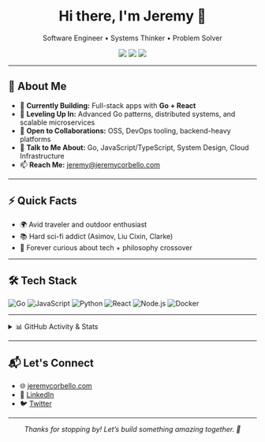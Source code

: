 <h1 align="center">Hi there, I'm Jeremy 👋</h1>
<p align="center">
  Software Engineer • Systems Thinker • Problem Solver
</p>
<p align="center">
  <a href="https://www.linkedin.com/in/jacorbello/"><img src="https://img.shields.io/badge/-LinkedIn-0077B5?style=flat-square&logo=linkedin&logoColor=white" /></a>
  <a href="https://twitter.com/jacorbello"><img src="https://img.shields.io/badge/-Twitter-1DA1F2?style=flat-square&logo=twitter&logoColor=white" /></a>
  <a href="https://www.jeremycorbello.com"><img src="https://img.shields.io/badge/-Portfolio-0A0A0A?style=flat-square&logo=Google-Chrome&logoColor=white" /></a>
</p>

---

## 🌟 About Me

- 🔭 **Currently Building:** Full-stack apps with **Go + React**
- 🌱 **Leveling Up In:** Advanced Go patterns, distributed systems, and scalable microservices
- 👯 **Open to Collaborations:** OSS, DevOps tooling, backend-heavy platforms
- 💬 **Talk to Me About:** Go, JavaScript/TypeScript, System Design, Cloud Infrastructure
- 📫 **Reach Me:** jeremy@jeremycorbello.com

---

## ⚡ Quick Facts

- 🌍 Avid traveler and outdoor enthusiast
- 📚 Hard sci-fi addict (Asimov, Liu Cixin, Clarke)
- 🧠 Forever curious about tech + philosophy crossover

---

## 🛠️ Tech Stack

![Go](https://img.shields.io/badge/-Go-00ADD8?style=for-the-badge&logo=go&logoColor=white)
![JavaScript](https://img.shields.io/badge/-JavaScript-F7DF1E?style=for-the-badge&logo=javascript&logoColor=black)
![Python](https://img.shields.io/badge/-Python-3776AB?style=for-the-badge&logo=python&logoColor=white)
![React](https://img.shields.io/badge/-React-20232A?style=for-the-badge&logo=react)
![Node.js](https://img.shields.io/badge/-Node.js-339933?style=for-the-badge&logo=node.js&logoColor=white)
![Docker](https://img.shields.io/badge/-Docker-2496ED?style=for-the-badge&logo=docker&logoColor=white)

---

<details>
  <summary>📊 GitHub Activity & Stats</summary>
  <br />

  <p align="center">
    <img src="https://streak-stats.demolab.com/?user=jacorbello&theme=dark" alt="GitHub Streak" />
  </p>
  
  <p align="center">
    <img src="https://github-readme-activity-graph.vercel.app/graph?username=jacorbello&theme=dracula" alt="Activity Graph" />
  </p>

  <p align="center">
    <img src="https://github-readme-stats.vercel.app/api?username=jacorbello&show=reviews,prs_merged,prs_merged_percentage&show_icons=true&theme=radical" alt="Jeremy's GitHub Stats" />
  </p>

  <p align="center">
    <img src="https://github-readme-stats.vercel.app/api/top-langs/?username=jacorbello&layout=compact&theme=dark&hide=c,ruby,c%23&langs_count=6" alt="Top Languages" />
  </p>
</details>

---

## 📬 Let's Connect

- 🌐 [jeremycorbello.com](https://www.jeremycorbello.com)
- 💼 [LinkedIn](https://www.linkedin.com/in/jacorbello/)
- 🐦 [Twitter](https://twitter.com/jacorbello)

---

<p align="center">
  <i>Thanks for stopping by! Let’s build something amazing together. 🚀</i>
</p>
